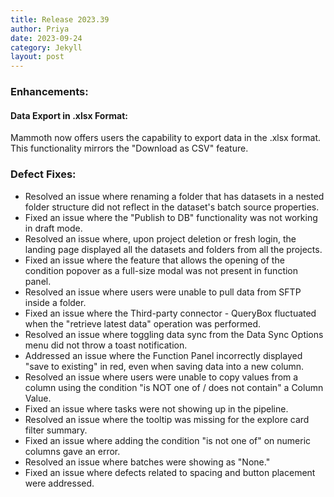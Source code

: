 ```yaml
---
title: Release 2023.39
author: Priya
date: 2023-09-24
category: Jekyll
layout: post
---
```


### Enhancements:

#### Data Export in .xlsx Format:
Mammoth now offers users the capability to export data in the .xlsx format. This functionality mirrors the "Download as CSV" feature.


### Defect Fixes:
* Resolved an issue where renaming a folder that has datasets in a nested folder structure did not reflect in the dataset's batch source properties.
* Fixed an issue where the "Publish to DB" functionality was not working in draft mode.
* Resolved an issue where, upon project deletion or fresh login, the landing page displayed all the datasets and folders from all the projects.
* Fixed an issue where the feature that allows the opening of the condition popover as a full-size modal was not present in function panel.
* Resolved an issue where users were unable to pull data from SFTP inside a folder.
* Fixed an issue where the Third-party connector - QueryBox fluctuated when the "retrieve latest data" operation was performed.
* Resolved an issue where toggling data sync from the Data Sync Options menu did not throw a toast notification.
* Addressed an issue where the Function Panel incorrectly displayed "save to existing" in red, even when saving data into a new column.
* Resolved an issue where users were unable to copy values from a column using the condition "is NOT one of / does not contain" a Column Value.
* Fixed an issue where tasks were not showing up in the pipeline.
* Resolved an issue where the tooltip was missing for the explore card filter summary.
* Fixed an issue where adding the condition "is not one of" on numeric columns gave an error.
* Resolved an issue where batches were showing as "None."
* Fixed an issue where defects related to spacing and button placement were addressed.